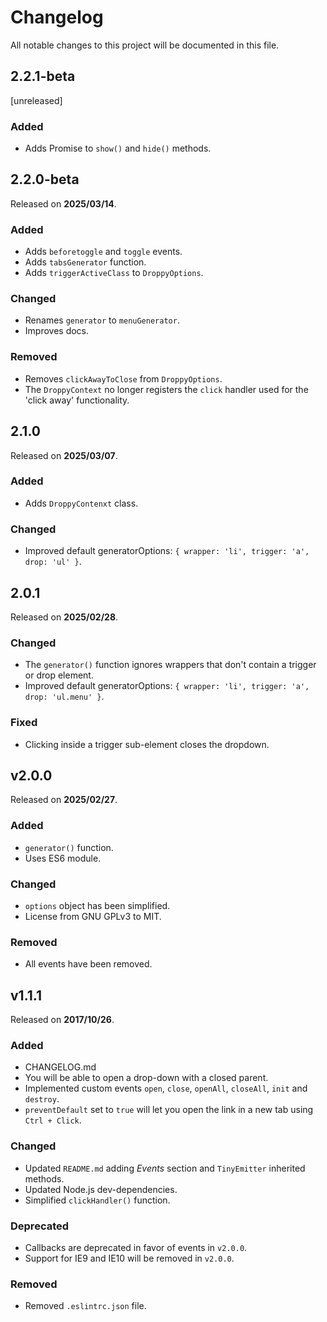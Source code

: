 # Changelog

All notable changes to this project will be documented in this file.

## 2.2.1-beta

[unreleased]

### Added

- Adds Promise to `show()` and `hide()` methods.

## 2.2.0-beta

Released on **2025/03/14**.

### Added

- Adds `beforetoggle` and `toggle` events.
- Adds `tabsGenerator` function.
- Adds `triggerActiveClass` to `DroppyOptions`.

### Changed

- Renames `generator` to `menuGenerator`.
- Improves docs.

### Removed

- Removes `clickAwayToClose` from `DroppyOptions`.
- The `DroppyContext` no longer registers the `click` handler used for the 'click away' functionality.

## 2.1.0

Released on **2025/03/07**.

### Added

- Adds `DroppyContenxt` class.

### Changed

- Improved default generatorOptions: `{ wrapper: 'li', trigger: 'a', drop: 'ul' }`.

## 2.0.1

Released on **2025/02/28**.

### Changed

- The `generator()` function ignores wrappers that don't contain a trigger or drop element.
- Improved default generatorOptions: `{ wrapper: 'li', trigger: 'a', drop: 'ul.menu' }`.

### Fixed

- Clicking inside a trigger sub-element closes the dropdown.

## v2.0.0 

Released on **2025/02/27**.

### Added

- `generator()` function.
- Uses ES6 module.

### Changed

- `options` object has been simplified.
- License from GNU GPLv3 to MIT.

### Removed

- All events have been removed.

## v1.1.1

Released on **2017/10/26**.

### Added

- CHANGELOG.md
- You will be able to open a drop-down with a closed parent.
- Implemented custom events `open`, `close`, `openAll`, `closeAll`, `init` and `destroy`.
- `preventDefault` set to `true` will let you open the link in a new tab using `Ctrl + Click`.

### Changed

- Updated `README.md` adding *Events* section and `TinyEmitter` inherited methods.
- Updated Node.js dev-dependencies.
- Simplified `clickHandler()` function. 

### Deprecated

- Callbacks are deprecated in favor of events in `v2.0.0`.
- Support for IE9 and IE10 will be removed in `v2.0.0`.

### Removed

- Removed `.eslintrc.json` file.
